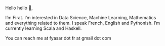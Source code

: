 Hello hello 👋,

I’m Firat. I’m interested in Data Science, Machine Learning, Mathematics and everything related to them. I speak French, English and Pythonish. I’m currently learning Scala and Haskell.

You can reach me at fyasar dot fr at gmail dot com

<!---
yasarigno/yasarigno is a ✨ special ✨ repository because its `README.md` (this file) appears on your GitHub profile.
You can click the Preview link to take a look at your changes.
--->
